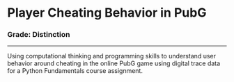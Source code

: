 # Player Cheating Behavior in PubG
### Grade: Distinction

---

Using computational thinking and programming skills to understand user behavior around cheating in the online PubG game using digital trace data for a Python Fundamentals course assignment.
